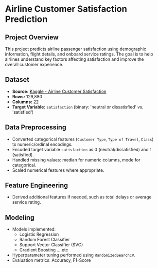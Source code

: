 # Airline Customer Satisfaction Prediction

## Project Overview
This project predicts airline passenger satisfaction using demographic information, flight details, and onboard service ratings. The goal is to help airlines understand key factors affecting satisfaction and improve the overall customer experience.

## Dataset
- **Source:** [Kaggle - Airline Customer Satisfaction](https://www.kaggle.com/datasets/raminhuseyn/airline-customer-satisfaction)  
- **Rows:** 129,880  
- **Columns:** 22  
- **Target Variable:** `satisfaction` (binary: 'neutral or dissatisfied' vs. 'satisfied')

## Data Preprocessing
- Converted categorical features (`Customer Type`, `Type of Travel`, `Class`) to numeric/ordinal encodings.  
- Encoded target variable `satisfaction` as 0 (neutral/dissatisfied) and 1 (satisfied).  
- Handled missing values: median for numeric columns, mode for categorical.  
- Scaled numerical features where appropriate.  

## Feature Engineering
- Derived additional features if needed, such as total delays or average service rating.  

## Modeling
- Models implemented:  
  - Logistic Regression  
  - Random Forest Classifier  
  - Support Vector Classifier (SVC)  
  - Gradient Boosting 
  ....etc
- Hyperparameter tuning performed using `RandomizedSearchCV`.  
- Evaluation metrics: Accuracy, F1-Score  
